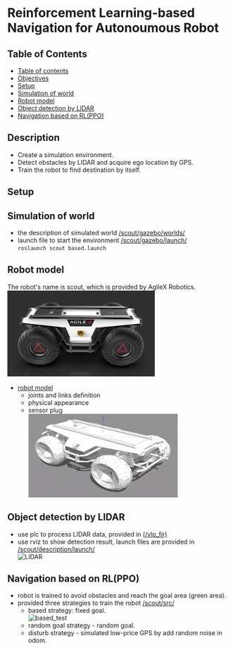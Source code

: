 # Reinforcement Learning-based Navigation for Autonoumous Robot

## Table of Contents  
- [Table of contents](#table-of-contents)  
- [Objectives](#objectives)  
- [Setup](#setup)  
- [Simulation of world](#simulation-of-world)  
- [Robot model](#robot-model)  
- [Object detection by LIDAR](#object-detection-by-LIDAR)  
- [Navigation based on RL(PPO)](#navigation-based-on-RL(PPO))  

## Description  
- Create a simulation environment.
- Detect obstacles by LIDAR and acquire ego location by GPS.
- Train the robot to find destination by itself.

## Setup  

## Simulation of world  
- the description of simulated world [/scout/gazebo/worlds/](./scout/gazebo/worlds/)  
- launch file to start the environment [/scout/gazebo/launch/](./scout/gazebo/launch/)  
`roslaunch scout based.launch`

## Robot model
The robot's name is scout, which is provided by AgileX Robotics.  
![real model](./img/scout_real.png)  
- [robot model](./scout/description/)   
   - joints and links definition  
   - physical appearance  
   - sensor plug  
![virtual_model](./img/scout_vir.png)  

## Object detection by LIDAR  
- use plc to process LIDAR data, provided in [(/vlp_fir)](./vlp_fir/)  
- use rviz to show detection result, launch files are provided in [/scout/description/launch/](./scout/description/launch/)  
![LIDAR](./img/LIDAR.gif)  

## Navigation based on RL(PPO)  
- robot is trained to avoid obstacles and reach the goal area (green area).  
- provided three strategies to train the robot [/scout/src/](./scout/src/)   
   - based strategy: fixed goal.  
![based_test](./img/based_dem.gif)  
   - random goal strategy - random goal.  
   - disturb strategy - simulated low-price GPS by add random noise in odom.
